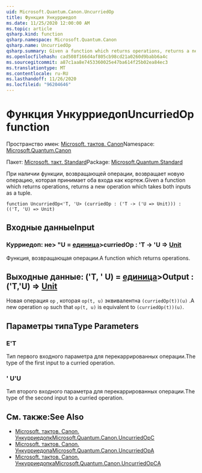 ```yaml
---
uid: Microsoft.Quantum.Canon.UncurriedOp
title: Функция Ункурриедоп
ms.date: 11/25/2020 12:00:00 AM
ms.topic: article
qsharp.kind: function
qsharp.namespace: Microsoft.Quantum.Canon
qsharp.name: UncurriedOp
qsharp.summary: Given a function which returns operations, returns a new operation which takes both inputs as a tuple.
ms.openlocfilehash: cad508f166d4af805cb98cd21a0260d9babb6a4c
ms.sourcegitcommit: a87c1aa8e7453360025e47ba614f25b02ea84ec3
ms.translationtype: MT
ms.contentlocale: ru-RU
ms.lasthandoff: 11/26/2020
ms.locfileid: "96204646"
---
```

# <a name="uncurriedop-function"></a><span data-ttu-id="7834b-102">Функция Ункурриедоп</span><span class="sxs-lookup"><span data-stu-id="7834b-102">UncurriedOp function</span></span>

<span data-ttu-id="7834b-103">Пространство имен: [Microsoft. тактов. Canon](xref:Microsoft.Quantum.Canon)</span><span class="sxs-lookup"><span data-stu-id="7834b-103">Namespace: [Microsoft.Quantum.Canon](xref:Microsoft.Quantum.Canon)</span></span>

<span data-ttu-id="7834b-104">Пакет: [Microsoft. такт. Standard](https://nuget.org/packages/Microsoft.Quantum.Standard)</span><span class="sxs-lookup"><span data-stu-id="7834b-104">Package: [Microsoft.Quantum.Standard](https://nuget.org/packages/Microsoft.Quantum.Standard)</span></span>


<span data-ttu-id="7834b-105">При наличии функции, возвращающей операции, возвращает новую операцию, которая принимает оба входа как кортеж.</span><span class="sxs-lookup"><span data-stu-id="7834b-105">Given a function which returns operations, returns a new operation which takes both inputs as a tuple.</span></span>

```qsharp
function UncurriedOp<'T, 'U> (curriedOp : ('T -> ('U => Unit))) : (('T, 'U) => Unit)
```


## <a name="input"></a><span data-ttu-id="7834b-106">Входные данные</span><span class="sxs-lookup"><span data-stu-id="7834b-106">Input</span></span>

### <a name="curriedop--t---u--unit"></a><span data-ttu-id="7834b-107">Курриедоп: не> "U = [единица](xref:microsoft.quantum.lang-ref.unit)></span><span class="sxs-lookup"><span data-stu-id="7834b-107">curriedOp : 'T -> 'U => [Unit](xref:microsoft.quantum.lang-ref.unit)</span></span> 

<span data-ttu-id="7834b-108">Функция, возвращающая операции.</span><span class="sxs-lookup"><span data-stu-id="7834b-108">A function which returns operations.</span></span>



## <a name="output--tu--unit"></a><span data-ttu-id="7834b-109">Выходные данные: ('T, ' U) = [единица](xref:microsoft.quantum.lang-ref.unit)></span><span class="sxs-lookup"><span data-stu-id="7834b-109">Output : ('T,'U) => [Unit](xref:microsoft.quantum.lang-ref.unit)</span></span> 

<span data-ttu-id="7834b-110">Новая операция `op` , которая `op(t, u)` эквивалентна `(curriedOp(t))(u)` .</span><span class="sxs-lookup"><span data-stu-id="7834b-110">A new operation `op` such that `op(t, u)` is equivalent to `(curriedOp(t))(u)`.</span></span>

## <a name="type-parameters"></a><span data-ttu-id="7834b-111">Параметры типа</span><span class="sxs-lookup"><span data-stu-id="7834b-111">Type Parameters</span></span>

### <a name="t"></a><span data-ttu-id="7834b-112">Е</span><span class="sxs-lookup"><span data-stu-id="7834b-112">'T</span></span>

<span data-ttu-id="7834b-113">Тип первого входного параметра для перекаррированных операции.</span><span class="sxs-lookup"><span data-stu-id="7834b-113">The type of the first input to a curried operation.</span></span>
### <a name="u"></a><span data-ttu-id="7834b-114">' U</span><span class="sxs-lookup"><span data-stu-id="7834b-114">'U</span></span>

<span data-ttu-id="7834b-115">Тип второго входного параметра для перекаррированных операции.</span><span class="sxs-lookup"><span data-stu-id="7834b-115">The type of the second input to a curried operation.</span></span>

## <a name="see-also"></a><span data-ttu-id="7834b-116">См. также:</span><span class="sxs-lookup"><span data-stu-id="7834b-116">See Also</span></span>

- [<span data-ttu-id="7834b-117">Microsoft. тактов. Canon. Ункурриедопк</span><span class="sxs-lookup"><span data-stu-id="7834b-117">Microsoft.Quantum.Canon.UncurriedOpC</span></span>](xref:Microsoft.Quantum.Canon.UncurriedOpC)
- [<span data-ttu-id="7834b-118">Microsoft. тактов. Canon. Ункурриедопа</span><span class="sxs-lookup"><span data-stu-id="7834b-118">Microsoft.Quantum.Canon.UncurriedOpA</span></span>](xref:Microsoft.Quantum.Canon.UncurriedOpA)
- [<span data-ttu-id="7834b-119">Microsoft. тактов. Canon. Ункурриедопка</span><span class="sxs-lookup"><span data-stu-id="7834b-119">Microsoft.Quantum.Canon.UncurriedOpCA</span></span>](xref:Microsoft.Quantum.Canon.UncurriedOpCA)
